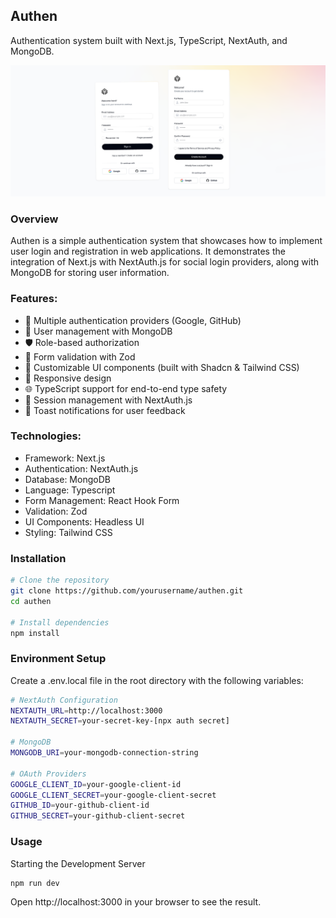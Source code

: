 ## Authen

Authentication system built with Next.js, TypeScript, NextAuth, and MongoDB.

![Image Description](public/screenshot/authen-ss.png)

### Overview

Authen is a simple authentication system that showcases how to implement user login and registration in web applications. It demonstrates the integration of Next.js with NextAuth.js for social login providers, along with MongoDB for storing user information.

### Features:

- 🔐 Multiple authentication providers (Google, GitHub)
- 👤 User management with MongoDB
- 🛡️ Role-based authorization
- 📝 Form validation with Zod
- 🎨 Customizable UI components (built with Shadcn & Tailwind CSS)
- 📱 Responsive design
- 🌐 TypeScript support for end-to-end type safety
- 🔄 Session management with NextAuth.js
- 📨 Toast notifications for user feedback

### Technologies:

- Framework: Next.js
- Authentication: NextAuth.js
- Database: MongoDB
- Language: Typescript
- Form Management: React Hook Form
- Validation: Zod
- UI Components: Headless UI
- Styling: Tailwind CSS

### Installation

```bash
# Clone the repository
git clone https://github.com/yourusername/authen.git
cd authen

# Install dependencies
npm install
```

### Environment Setup

Create a .env.local file in the root directory with the following variables:

```bash
# NextAuth Configuration
NEXTAUTH_URL=http://localhost:3000
NEXTAUTH_SECRET=your-secret-key-[npx auth secret]

# MongoDB
MONGODB_URI=your-mongodb-connection-string

# OAuth Providers
GOOGLE_CLIENT_ID=your-google-client-id
GOOGLE_CLIENT_SECRET=your-google-client-secret
GITHUB_ID=your-github-client-id
GITHUB_SECRET=your-github-client-secret
```

### Usage

Starting the Development Server

```bash
npm run dev
```

Open http://localhost:3000 in your browser to see the result.
